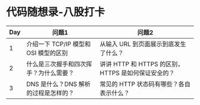 # 代码随想录-八股打卡


| Day | 问题1                               | 问题2                                |
|-----|------------------------------------|--------------------------------------|
| 1   | 介绍一下 TCP/IP 模型和 OSI 模型的区别  | 从输入 URL 到页面展示到底发生了什么？     |
| 2   | 什么是三次握手和四次挥手？为什么需要？   |讲讲 HTTP 和 HTTPS 的区别，HTTPS 是如何保证安全的？ |
| 3   | DNS 是什么？DNS 解析的过程是怎样的？   | 常见的 HTTP 状态码有哪些？各自表示什么？ |

